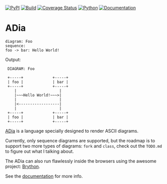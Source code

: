 
[![PyPI](http://img.shields.io/pypi/v/adia.svg)](https://pypi.python.org/pypi/adia)
[![Build](https://github.com/pylover/adia/actions/workflows/build.yml/badge.svg)](https://github.com/pylover/adia/actions/workflows/build.yml)
[![Coverage Status](https://coveralls.io/repos/github/pylover/adia/badge.svg?branch=master)](https://coveralls.io/github/pylover/adia?branch=master)
[![Python](https://img.shields.io/badge/Python-%3E%3D3.6-blue)](https://python.org)
[![Documentation](https://img.shields.io/badge/Documentation-almost%20done-blue)](https://pylover.github.io/adia/docs/latest/html/)


# ADia
```adia
diagram: Foo
sequence:
foo -> bar: Hello World!
```

Output: 

```
 DIAGRAM: Foo                             

 +-----+             +-----+
 | foo |             | bar |
 +-----+             +-----+
    |                   |
    |~~~Hello World!~~~>|
    |                   |
    |<------------------|
    |                   |
 +-----+             +-----+
 | foo |             | bar |
 +-----+             +-----+
```

[ADia](https://github.com/pylover/adia) is a language specially designed to 
render ASCII diagrams.

Currently, only sequence diagrams are supported, but the roadmap is to support 
two more types of diagrams: `fork` and `class`,  check out the `TODO.md` to 
figure out what I talking about.

The ADia can also run flawlessly inside the browsers using the awesome 
project: [Brython](https://github.com/brython-dev/brython). 

See the [documentation](https://pylover.github.io/adia/docs/latest/html/) for more info.
